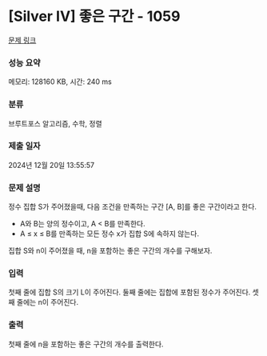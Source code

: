 # [Silver IV] 좋은 구간 - 1059 

[문제 링크](https://www.acmicpc.net/problem/1059) 

### 성능 요약

메모리: 128160 KB, 시간: 240 ms

### 분류

브루트포스 알고리즘, 수학, 정렬

### 제출 일자

2024년 12월 20일 13:55:57

### 문제 설명

<p style="user-select: auto !important;">정수 집합 S가 주어졌을때, 다음 조건을 만족하는 구간 [A, B]를 좋은 구간이라고 한다.</p>

<ul style="user-select: auto !important;">
	<li style="user-select: auto !important;">A와 B는 양의 정수이고, A < B를 만족한다.</li>
	<li style="user-select: auto !important;">A ≤ x ≤ B를 만족하는 모든 정수 x가 집합 S에 속하지 않는다.</li>
</ul>

<p style="user-select: auto !important;">집합 S와 n이 주어졌을 때, n을 포함하는 좋은 구간의 개수를 구해보자.</p>

### 입력 

 <p style="user-select: auto !important;">첫째 줄에 집합 S의 크기 L이 주어진다. 둘째 줄에는 집합에 포함된 정수가 주어진다. 셋째 줄에는 n이 주어진다.</p>

### 출력 

 <p style="user-select: auto !important;">첫째 줄에 n을 포함하는 좋은 구간의 개수를 출력한다.</p>

